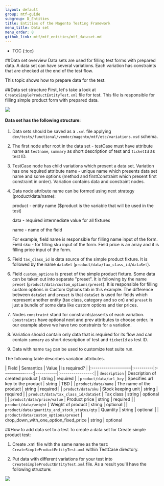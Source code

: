 ```yaml
---
layout: default
group: mtf-guide
subgroup: D_Entities
title: Entities of the Magento Testing Framework
menu_title: Data set
menu_order: 8
github_link: mtf/mtf_entities/mtf_dataset.md
---
```


* TOC
{:toc}


##Data set overview
Data sets are used for filling test forms with prepared data.
A data set can have several variations.
Each variation has constraints that are checked at the end of the test flow.

This topic shows how to prepare data for the test.

##Data set structure
First, let's take a look at `CreateSimpleProductEntityTest.xml` file for test. This file is responsible for filling simple product form with prepared data. 

<p><a href="{{ site.baseurl }}common/images/Dataset_mapping.png"><img src="{{ site.baseurl }}common/images/Dataset_mapping.png"/></a></p> 

<h4>Data set has the following structure:</h4>

1. Data sets should be saved as a `.xml` file applying `dev/tests/functional/vendor/magento/mtf/etc/variations.xsd` schema.

2. The first node after root in the data set - testCase must have attribute name as `testname`, `summary` as short description of test and `ticketId` as test ID.

3. TestCase node has child variations which present a data set. Variation has one required attribute name - unique name which presents data set name and some options (method and firstConstraint which present first constraint in order). Variation contains data and constraint nodes.

4. Data node attribute name can be formed using next strategy (product/data/name):
    
    product - entity name ($product is the variable that will be used in the test)

    data - required intermediate value for all fixtures
    
    name - name of the field

    For example, field name is responsible for filling name input of the form. Field sku - for     filling sku input of the form. Field price is an array and it is filling price input of the form.

5. Field `tax_class_id` is data source of the simple product fixture. It is followed by the name `dataSet` (`product/data/tax_class_id/dataSet`).

6. Field `custom_options` is preset of the simple product fixture. Some data can be taken out into separate "preset". It is following by the name `preset` (`product/data/custom_options/preset`). It is responsible for filling custom options in Custom Options tab in this example. The difference between `dataSet` and `preset` is that `dataSet` is used for fields which represent another entity (tax class, category and so on) and `preset` is just a bundle of some data like custom options and tier prices.

7. Nodes `constraint` stand for constraints/asserts of each variation. `Constraints` have optional next and prev attributes to choose order. In our example above we have two constraints for a variation.

8. Variation should contain only data that is required for its flow and can contain `summary` as short description of test and `ticketId` as test ID.

9. Data with name `tag` can be used to customize test suite run.

The following table describes variation attributes.

| Field | Semantics    |     Value  | Is required? |
|:--------------------|:----------|:---------------:|-----------|:-----------------:|
| `description`              | Description of created product     |  string  |  required      |
| `product/data/url_key`     | Specifies url key to the product  | string | TBD     |
| `product/data/name`    | The name of the product |   string  | required |
| `product/data/sku`    | Stock keeping unit   |    string  |     required      |
| `product/data/tax_class_id/dataSet` | Tax class |  string  |     optional      |
| `product/data/price/value`    | Product price |  string  |     required      |
| `product/data/weight`    | Weight of product |  string  |     optional      |
| `product/data/quantity_and_stock_status/qty`    | Quantity |  string  | optional |
| `product/data/custom_options/preset` | drop_down_with_one_option_fixed_price |  string  |     optional      

##How to add data set to a test
To create a data set for Create simple product test:

1. Create .xml file with the same name as the test: `CreateSimpleProductEntityTest.xml` within TestCase directory.

2. Put data with different variations for your test into `CreateSimpleProductEntityTest.xml` file. As a result you'll have the following structure:

<p><a href="{{ site.baseurl }}common/images/Data set2.png"><img src="{{ site.baseurl }}common/images/Data set2.png"/></a></p> 
